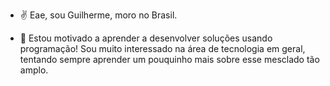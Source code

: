 - ✌ Eae, sou Guilherme, moro no Brasil.
      
- 🧠 Estou motivado a aprender a desenvolver soluções usando programação!
Sou muito interessado na área de tecnologia em geral, tentando sempre aprender um pouquinho mais sobre esse mesclado tão amplo.

